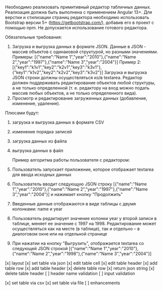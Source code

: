 Необходимо реализовать примитивный редактор табличных данных. Реализация должна быть
выполнена с применением Angular 13+. Для верстки и стилизации страниц редактора необходимо
использовать Bootstrap версии 5+ (https://getbootstrap.com/), добавив его в проект с помощью
npm. Не допускается использование готового редактора.

Обязательные требования:

1. Загрузка и выгрузка данных в формате JSON. Данные в JSON - массив объектов с одинаковой структурой, но разными значениями.
   Примеры:
   [{"name":"Name 1","year":"2010"},{"name":"Name 2","year":"1997"},{"name":"Name 3","year":"2004"}]
   Пример 2:
   [{"key1":"k1v1","key2":"k2v1","key3":"k3v1"},{"key1":"k1v2","key2":"k2v2","key3":"k3v2"}]
   Загрузка и выгрузка JSON строки должны осуществляться из/в textarea.
   Редактор должен поддерживать редактирование объектов любой структуры, а не только
   определенной (т. е. редактору на вход можно подать массив любых объектов, а не только
   определенного вида).
2. Просмотр и редактирование загруженных данных (добавление, изменение, удаление).

Плюсами будут:

1. загрузка и выгрузка данных в формате CSV
2. изменение порядка записей
3. загрузка данных из файла
4. выгрузка данных в файл

   Пример алгоритма работы пользователя с редактором:

5. Пользователь запускает приложение, которое отображает textarea для ввода исходных
   данных
6. Пользователь вводит следующую JSON строку
   [{"name":"Name 1","year":"2010"},{"name":"Name 2","year":"1997"},{"name":"Name 3","year":"2004"}]
   и нажимает кнопку "Продолжить"
7. Введенные данные отображаются в виде таблицы с двумя колонками: name и year
8. Пользователь редактирует значение колонки year у второй записи в таблице, меняет ее
   значение с 1997 на 1998. Редактирование может осуществляться как на месте (в таблице),
   так и отдельно – в диалоговом окне или на отдельной странице
9. При нажатии на кнопку "Выгрузить", отображается textarea со следующей JSON строкой
   [{"name":"Name 1","year":"2010"},{"name":"Name 2","year":"1998"},{"name":"Name 3","year":"2004"}]

[x] layout
[x] set table via json
[x] edit table cell
[x] edit table header
[x] add table row
[x] add table header
[x] delete table row
[x] return json string
[x] delete table header
[ ] header name validation
[ ] input validation

[x] set table via csv
[x] set table via file
[ ] enhancements
